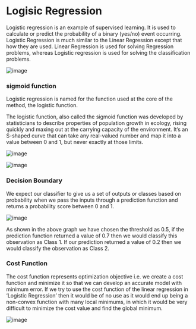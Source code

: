 # Logisic Regression

Logistic regression is an example of supervised learning. It is used to calculate or predict the probability of a binary (yes/no) event occurring.
Logistic Regression is much similar to the Linear Regression except that how they are used. Linear Regression is used for solving Regression problems, whereas Logistic regression is used for solving the classification problems.

![image](https://user-images.githubusercontent.com/87564129/193796714-792747aa-9b5f-43d1-b78f-fb605058322c.png)


### sigmoid function

Logistic regression is named for the function used at the core of the method, the logistic function.

The logistic function, also called the sigmoid function was developed by statisticians to describe properties of population growth in ecology, rising quickly and maxing out at the carrying capacity of the environment. It’s an S-shaped curve that can take any real-valued number and map it into a value between 0 and 1, but never exactly at those limits.

![image](https://user-images.githubusercontent.com/87564129/193797218-95b4b458-e16f-4443-b2f9-9089a4fa015a.png)

![image](https://user-images.githubusercontent.com/87564129/193797295-5092f5cf-4cac-4cf4-98d4-ac6c5b97ea95.png)

### Decision Boundary

We expect our classifier to give us a set of outputs or classes based on probability when we pass the inputs through a prediction function and returns a probability score between 0 and 1.

![image](https://user-images.githubusercontent.com/87564129/193797731-dff77991-b02b-4237-b693-695b7f54cc93.png)

As shown in the above graph we have chosen the threshold as 0.5, if the prediction function returned a value of 0.7 then we would classify this observation as Class 1. If our prediction returned a value of 0.2 then we would classify the observation as Class 2.

### Cost Function

The cost function represents optimization objective i.e. we create a cost function and minimize it so that we can develop an accurate model with minimum error.
If we try to use the cost function of the linear regression in ‘Logistic Regression’ then it would be of no use as it would end up being a non-convex function with many local minimums, in which it would be very difficult to minimize the cost value and find the global minimum.

![image](https://user-images.githubusercontent.com/87564129/193798326-a3a205c0-d0ff-4516-8db7-acc2a36358a7.png)
